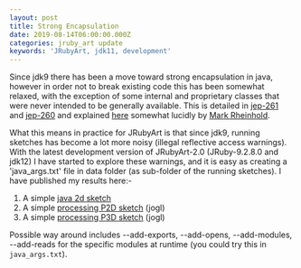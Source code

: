 ```yaml
---
layout: post
title: Strong Encapsulation
date: 2019-08-14T06:00:00.000Z
categories: jruby_art update
keywords: 'JRubyArt, jdk11, development'
---
```


Since jdk9 there has been a move toward strong encapsulation in java, however in order not to break existing code this has been somewhat relaxed, with the exception of some internal and proprietary classes that were never intended to be generally available. This is detailed in [jep-261][261] and [jep-260][260] and explained [here][mvpjava] somewhat lucidly by [Mark Rheinhold][reinhold].

What this means in practice for JRubyArt is that since jdk9, running sketches has become a lot more noisy (illegal reflective access warnings). With the latest development version of JRubyArt-2.0 (JRuby-9.2.8.0 and jdk12) I have started to explore these warnings, and it is easy as creating a 'java_args.txt' file in data folder (as sub-folder of the running sketches). I have published my results here:-

1. A simple [java 2d sketch][java2d]
2. A simple [processing P2D sketch][p2d] (jogl)
3. A simple [processing P3D sketch][p3d] (jogl)

Possible way around includes --add-exports, --add-opens, --add-modules, --add-reads for the specific modules at runtime (you could try this in `java_args.txt`).

[260]: http://openjdk.java.net/jeps/260
[261]: http://openjdk.java.net/jeps/261
[java2d]: http://ruby-processing.github.io/jdk12/simple/
[mvpjava]: http://mvpjava.com/java-9-modules-strong-encapsulation/
[p2d]: http://ruby-processing.github.io/jdk12/p2d_sketch/
[p3d]: http://ruby-processing.github.io/jdk12/p3d_sketch/
[reinhold]: https://www.voxxed.com/2016/11/problem-modules-reflective-access/

